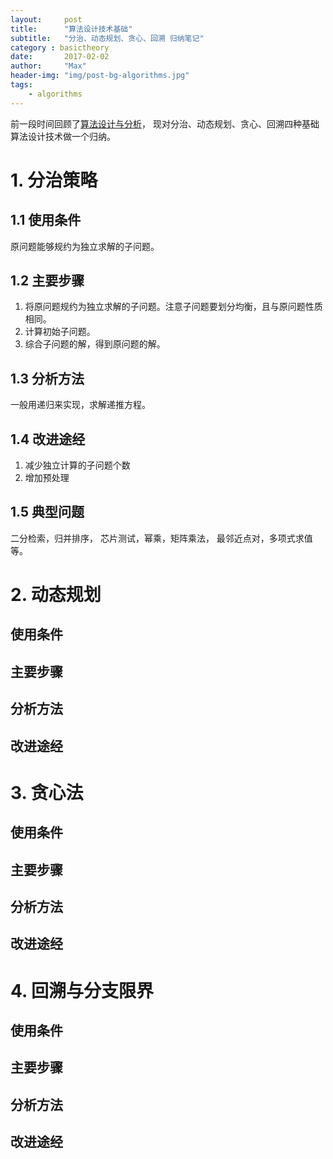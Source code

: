 ```yaml
---
layout:     post
title:      "算法设计技术基础"
subtitle:   "分治、动态规划、贪心、回溯 归纳笔记"
category : basictheory
date:       2017-02-02
author:     "Max"
header-img: "img/post-bg-algorithms.jpg"
tags:
    - algorithms
---
```


前一段时间回顾了[算法设计与分析](https://www.coursera.org/learn/algorithms/home/welcome)，
现对分治、动态规划、贪心、回溯四种基础算法设计技术做一个归纳。

# 1. 分治策略

## 1.1 使用条件

原问题能够规约为独立求解的子问题。

## 1.2 主要步骤

1. 将原问题规约为独立求解的子问题。注意子问题要划分均衡，且与原问题性质相同。
2. 计算初始子问题。
3. 综合子问题的解，得到原问题的解。

## 1.3 分析方法

一般用递归来实现，求解递推方程。

## 1.4 改进途经

1. 减少独立计算的子问题个数
2. 增加预处理

## 1.5 典型问题

二分检索，归并排序， 芯片测试，幂乘，矩阵乘法， 最邻近点对，多项式求值等。

# 2. 动态规划
## 使用条件
## 主要步骤
## 分析方法
## 改进途经

# 3. 贪心法
## 使用条件
## 主要步骤
## 分析方法
## 改进途经

# 4. 回溯与分支限界
## 使用条件
## 主要步骤
## 分析方法
## 改进途经
